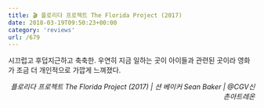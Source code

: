 ```yaml
---
title: 🎬 플로리다 프로젝트 The Florida Project (2017)
date: 2018-03-19T09:50:23+00:00
category: 'reviews'
url: /679
---
```


시끄럽고 후덥지근하고 축축한. 우연히 지금 일하는 곳이 아이들과 관련된 곳이라 영화가 조금 더 개인적으로 가깝게 느껴졌다.

<p style="text-align:right">
  <em>플로리다 프로젝트 The Florida Project (2017) | 션 베이커 Sean Baker</em><em>&nbsp;| @CGV신촌아트레온</em>
</p>